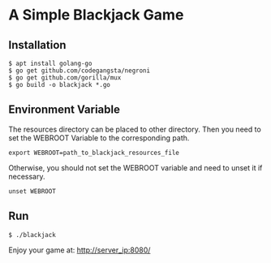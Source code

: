 # A Simple Blackjack Game

## Installation
```directly run in terminal:
$ apt install golang-go
$ go get github.com/codegangsta/negroni
$ go get github.com/gorilla/mux
$ go build -o blackjack *.go
```

## Environment Variable

The resources directory can be placed to other directory. Then you need
to set the WEBROOT Variable to the corresponding path.
```directly run in terminal:
export WEBROOT=path_to_blackjack_resources_file
```
Otherwise, you should not set the WEBROOT variable and need to unset it 
if necessary.
```directly run in terminal:
unset WEBROOT 
```
## Run

```directly run in terminal:
$ ./blackjack
```

Enjoy your game at:
[http://server_ip:8080/](http://server_ip:8080/)


